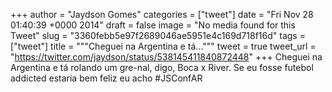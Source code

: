 
+++
author = "Jaydson Gomes"
categories = ["tweet"]
date = "Fri Nov 28 01:40:39 +0000 2014"
draft = false
image = "No media found for this Tweet"
slug = "3360febb5e97f2689046ae5951e4c169d718f16d"
tags = ["tweet"]
title = """Cheguei na Argentina e tá..."""
tweet = true
tweet_url = "https://twitter.com/jaydson/status/538145411840872448"
+++
Cheguei na Argentina e tá rolando um gre-nal, digo, Boca x River. Se eu fosse futebol addicted estaria bem feliz eu acho #JSConfAR
